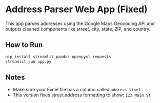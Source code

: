 # Address Parser Web App (Fixed)

This app parses addresses using the Google Maps Geocoding API and outputs cleaned components like street, city, state, ZIP, and country.

## How to Run
```bash
pip install streamlit pandas openpyxl requests
streamlit run app.py
```

## Notes
- Make sure your Excel file has a column called `address_line1`
- This version fixes street address formatting to show: `123 Main St`